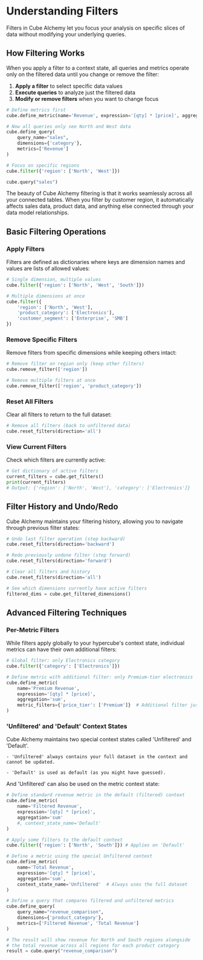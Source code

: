 # Understanding Filters

Filters in Cube Alchemy let you focus your analysis on specific slices of data without modifying your underlying queries.

## How Filtering Works

When you apply a filter to a context state, all queries and metrics operate only on the filtered data until you change or remove the filter:

1. **Apply a filter** to select specific data values
2. **Execute queries** to analyze just the filtered data
3. **Modify or remove filters** when you want to change focus

```python
# Define metrics first
cube.define_metric(name='Revenue', expression='[qty] * [price]', aggregation='sum')

# Now all queries only see North and West data
cube.define_query(
    query_name="sales",
    dimensions={'category'},
    metrics=['Revenue']
)

# Focus on specific regions
cube.filter({'region': ['North', 'West']})

cube.query("sales")
```

The beauty of Cube Alchemy filtering is that it works seamlessly across all your connected tables. When you filter by customer region, it automatically affects sales data, product data, and anything else connected through your data model relationships.

## Basic Filtering Operations

### Apply Filters

Filters are defined as dictionaries where keys are dimension names and values are lists of allowed values:

```python
# Single dimension, multiple values
cube.filter({'region': ['North', 'West', 'South']})

# Multiple dimensions at once
cube.filter({
    'region': ['North', 'West'], 
    'product_category': ['Electronics'],
    'customer_segment': ['Enterprise', 'SMB']
})
```

### Remove Specific Filters

Remove filters from specific dimensions while keeping others intact:

```python
# Remove filter on region only (keep other filters)
cube.remove_filter(['region'])

# Remove multiple filters at once
cube.remove_filter(['region', 'product_category'])
```

### Reset All Filters

Clear all filters to return to the full dataset:

```python
# Remove all filters (back to unfiltered data)
cube.reset_filters(direction='all')
```

### View Current Filters

Check which filters are currently active:

```python
# Get dictionary of active filters
current_filters = cube.get_filters()
print(current_filters)
# Output: {'region': ['North', 'West'], 'category': ['Electronics']}
```

## Filter History and Undo/Redo

Cube Alchemy maintains your filtering history, allowing you to navigate through previous filter states:

```python
# Undo last filter operation (step backward)
cube.reset_filters(direction='backward')

# Redo previously undone filter (step forward)
cube.reset_filters(direction='forward')

# Clear all filters and history
cube.reset_filters(direction='all')

# See which dimensions currently have active filters
filtered_dims = cube.get_filtered_dimensions()
```

## Advanced Filtering Techniques

### Per-Metric Filters

While filters apply globally to your hypercube's context state, individual metrics can have their own additional filters:

```python
# Global filter: only Electronics category
cube.filter({'category': ['Electronics']})

# Define metric with additional filter: only Premium-tier electronics
cube.define_metric(
    name='Premium Revenue',
    expression='[qty] * [price]',
    aggregation='sum',
    metric_filters={'price_tier': ['Premium']}  # Additional filter just for this metric
)
```

### 'Unfiltered' and 'Default' Context States

Cube Alchemy maintains two special context states called 'Unfiltered' and 'Default'.

    - 'Unfiltered' always contains your full dataset in the context and cannot be updated. 

    - 'Default' is used as default (as you might have guessed). 

And 'Unfiltered' can also be used on the metric context state: 

```python
# Define standard revenue metric in the default (filtered) context
cube.define_metric(
    name='Filtered Revenue',
    expression='[qty] * [price]',
    aggregation='sum'
    #, context_state_name='Default'
)

# Apply some filters to the default context
cube.filter({'region': ['North', 'South']}) # Applies on 'Default'

# Define a metric using the special Unfiltered context
cube.define_metric(
    name='Total Revenue',
    expression='[qty] * [price]',
    aggregation='sum',
    context_state_name='Unfiltered'  # Always uses the full dataset
)

# Define a query that compares filtered and unfiltered metrics
cube.define_query(
    query_name="revenue_comparison",
    dimensions={'product_category'},
    metrics=['Filtered Revenue', 'Total Revenue']
)

# The result will show revenue for North and South regions alongside
# the total revenue across all regions for each product category
result = cube.query("revenue_comparison")
```
